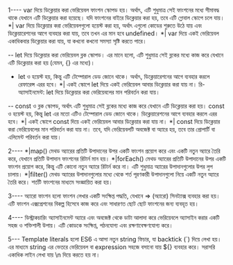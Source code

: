 
1----
var দিয়ে ডিক্লেয়ার করা ভেরিয়েবল ফাংশন স্কোপড হয়। অর্থাৎ, এটি শুধুমাত্র সেই ফাংশনের মধ্যে সীমাবদ্ধ থাকে যেখানে এটি ডিক্লেয়ার করা হয়েছে। যদি ফাংশনের বাইরে ডিক্লেয়ার করা হয়, তবে এটি গ্লোবাল স্কোপে চলে যায়।
*| var দিয়ে ডিক্লেয়ার করা ভেরিয়েবলগুলো হয়েস্ট করা হয়, অর্থাৎ এগুলো কোডের শুরুতে উঠে যায় এবং ডিক্লেয়ারেশনের আগে ব্যবহার করা যায়, তবে তখন এর মান হবে undefined।
*| var দিয়ে একই ভেরিয়েবল একাধিকবার ডিক্লেয়ার করা যায়, যা কখনো কখনো সমস্যা সৃষ্টি করতে পারে।

--  let দিয়ে ডিক্লেয়ার করা ভেরিয়েবল ব্লক স্কোপড। এর মানে হলো, এটি শুধুমাত্র সেই ব্লকের মধ্যে কাজ করে যেখানে এটি ডিক্লেয়ার করা হয় (যেমন, {} এর মধ্যে)।
* let ও হয়েস্ট হয়, কিন্তু এটি টেম্পোরাল ডেড জোনে  থাকে। অর্থাৎ, ডিক্লেয়ারেশনের আগে ব্যবহার করলে রেফারেন্স এরর হবে।
*| একই স্কোপে let দিয়ে একই ভেরিয়েবল আবার ডিক্লেয়ার করা যায় না।
রি-অ্যাসাইনমেন্ট: let দিয়ে ডিক্লেয়ার করা ভেরিয়েবলের মান পরিবর্তন করা যায়।

-- const ও ব্লক স্কোপড, অর্থাৎ এটি শুধুমাত্র সেই ব্লকের মধ্যে কাজ করে যেখানে এটি ডিক্লেয়ার করা হয়।
 const ও হয়েস্ট হয়, কিন্তু let এর মতো এটিও টেম্পোরাল ডেড জোনে থাকে। ডিক্লেয়ারেশনের আগে ব্যবহার করলে এরর হবে।
*| একই স্কোপে const দিয়ে একই ভেরিয়েবল আবার ডিক্লেয়ার করা যায় না।
*| const দিয়ে ডিক্লেয়ার করা ভেরিয়েবলের মান পরিবর্তন করা যায় না। তবে, যদি ভেরিয়েবলটি অবজেক্ট বা অ্যারে হয়, তবে তার প্রোপার্টি বা এলিমেন্ট পরিবর্তন করা যায়।



2----
*|map() মেথড অ্যারের প্রতিটি উপাদানের উপর একটি ফাংশন প্রয়োগ করে এবং একটি নতুন অ্যারে তৈরি করে, যেখানে প্রতিটি উপাদান ফাংশনের রিটার্ন মান হয়।
*|forEach() মেথড অ্যারের প্রতিটি উপাদানের উপর একটি ফাংশন প্রয়োগ করে, কিন্তু এটি কোনো নতুন অ্যারে রিটার্ন করে না। এটি শুধুমাত্র অ্যারের উপাদানগুলোর উপর লুপ চালায়।
*|filter() মেথড অ্যারের উপাদানগুলোর মধ্যে থেকে শর্ত পূরণকারী উপাদানগুলো নিয়ে একটি নতুন অ্যারে তৈরি করে। শর্তটি ফাংশনের মাধ্যমে সংজ্ঞায়িত করা হয়।


3----
অ্যারো ফাংশন হলো ফাংশন লেখার একটি সংক্ষিপ্ত পদ্ধতি, যেখানে => (অ্যারো) সিনট্যাক্স ব্যবহার করা হয়। এটি ফাংশন এক্সপ্রেশনের বিকল্প হিসেবে কাজ করে এবং সাধারণত ছোট ছোট ফাংশনের জন্য ব্যবহৃত হয়।


4----
ডিস্ট্রাকচারিং অ্যাসাইনমেন্ট অ্যারে এবং অবজেক্ট থেকে ডাটা আলাদা করে ভেরিয়েবলে অ্যাসাইন করার একটি সহজ ও শক্তিশালী উপায়। এটি কোডকে সংক্ষিপ্ত, পঠনযোগ্য এবং রক্ষণাবেক্ষণযোগ্য করে।


5---
Template literals হলো ES6 এ আসা নতুন string ফিচার, যা backtick (`) দিয়ে লেখা হয়। এর মাধ্যমে string এর ভেতরে ভেরিয়েবল বা expression সহজে বসানো যায় ${} ব্যবহার করে।
সরাসরি একাধিক লাইন লেখা যায় \n দিয়ে করতে হয় না।